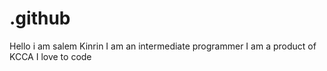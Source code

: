 # .github
Hello i am salem Kinrin
I am an intermediate programmer 
I am a product of KCCA
I love to code
